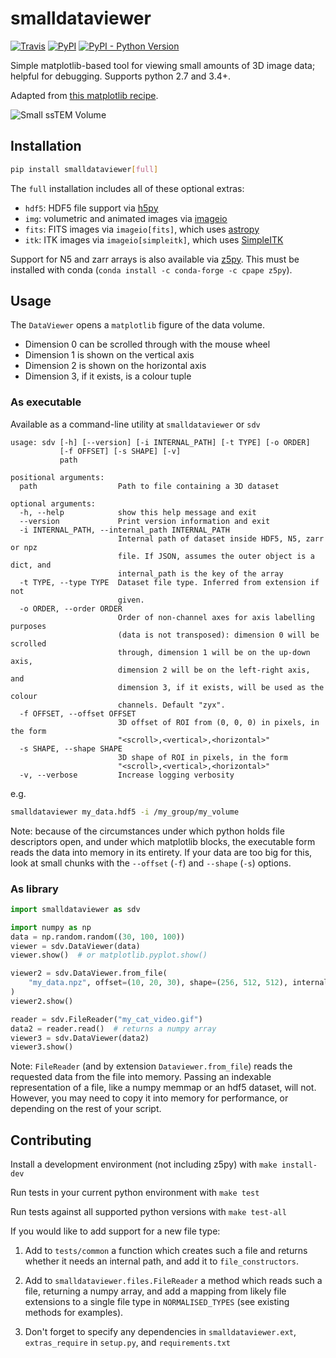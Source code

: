 # smalldataviewer

[![Travis](https://img.shields.io/travis/clbarnes/smalldataviewer.svg)](https://travis-ci.org/clbarnes/smalldataviewer)
[![PyPI](https://img.shields.io/pypi/v/smalldataviewer.svg)](https://pypi.org/project/smalldataviewer/)
[![PyPI - Python Version](https://img.shields.io/pypi/pyversions/smalldataviewer.svg)](https://www.python.org/)

Simple matplotlib-based tool for viewing small amounts of 3D image data;
helpful for debugging. Supports python 2.7 and 3.4+.

Adapted from [this matplotlib recipe](https://matplotlib.org/gallery/animation/image_slices_viewer.html).


![Small ssTEM Volume](https://media.giphy.com/media/fWggPcSFuQH0ZTAHKG/giphy.gif)


## Installation

```bash
pip install smalldataviewer[full]
```

The `full` installation includes all of these optional extras:

- `hdf5`: HDF5 file support via [h5py](http://docs.h5py.org/en/latest/build.html)
- `img`: volumetric and animated images via [imageio](https://imageio.readthedocs.io)
- `fits`: FITS images via `imageio[fits]`, which uses [astropy](http://www.astropy.org/)
- `itk`: ITK images via `imageio[simpleitk]`, which uses [SimpleITK](http://www.simpleitk.org/)

Support for N5 and zarr arrays is also available via [z5py](https://github.com/constantinpape/z5).
This must be installed with conda (`conda install -c conda-forge -c cpape z5py`).

## Usage

The `DataViewer` opens a `matplotlib` figure of the data volume.

-   Dimension 0 can be scrolled through with the mouse wheel
-   Dimension 1 is shown on the vertical axis
-   Dimension 2 is shown on the horizontal axis
-   Dimension 3, if it exists, is a colour tuple

### As executable

Available as a command-line utility at `smalldataviewer` or `sdv`

```help
usage: sdv [-h] [--version] [-i INTERNAL_PATH] [-t TYPE] [-o ORDER]
           [-f OFFSET] [-s SHAPE] [-v]
           path

positional arguments:
  path                  Path to file containing a 3D dataset

optional arguments:
  -h, --help            show this help message and exit
  --version             Print version information and exit
  -i INTERNAL_PATH, --internal_path INTERNAL_PATH
                        Internal path of dataset inside HDF5, N5, zarr or npz
                        file. If JSON, assumes the outer object is a dict, and
                        internal_path is the key of the array
  -t TYPE, --type TYPE  Dataset file type. Inferred from extension if not
                        given.
  -o ORDER, --order ORDER
                        Order of non-channel axes for axis labelling purposes
                        (data is not transposed): dimension 0 will be scrolled
                        through, dimension 1 will be on the up-down axis,
                        dimension 2 will be on the left-right axis, and
                        dimension 3, if it exists, will be used as the colour
                        channels. Default "zyx".
  -f OFFSET, --offset OFFSET
                        3D offset of ROI from (0, 0, 0) in pixels, in the form
                        "<scroll>,<vertical>,<horizontal>"
  -s SHAPE, --shape SHAPE
                        3D shape of ROI in pixels, in the form
                        "<scroll>,<vertical>,<horizontal>"
  -v, --verbose         Increase logging verbosity
```

e.g.

```bash
smalldataviewer my_data.hdf5 -i /my_group/my_volume
```

Note: because of the circumstances under which python holds file
descriptors open, and under which matplotlib blocks, the executable form
reads the data into memory in its entirety. If your data are too big for
this, look at small chunks with the `--offset` (`-f`) and `--shape`
(`-s`) options.

### As library

```python
import smalldataviewer as sdv

import numpy as np
data = np.random.random((30, 100, 100))
viewer = sdv.DataViewer(data)
viewer.show()  # or matplotlib.pyplot.show()

viewer2 = sdv.DataViewer.from_file(
    "my_data.npz", offset=(10, 20, 30), shape=(256, 512, 512), internal_path="volume"
)
viewer2.show()

reader = sdv.FileReader("my_cat_video.gif")
data2 = reader.read()  # returns a numpy array
viewer3 = sdv.DataViewer(data2)
viewer3.show()
```

Note: `FileReader` (and by extension `Dataviewer.from_file`) reads the requested data
from the file into memory.
Passing an indexable representation of a file, like a numpy memmap or an hdf5 dataset,
will not.
However, you may need to copy it into memory for performance, or depending on the rest of your script.

## Contributing

Install a development environment (not including z5py) with
`make install-dev`

Run tests in your current python environment with `make test`

Run tests against all supported python versions with `make test-all`

If you would like to add support for a new file type:

1. Add to `tests/common` a function which creates such a file and returns whether
    it needs an internal path, and add it to `file_constructors`.

2. Add to `smalldataviewer.files.FileReader` a method which reads such a file,
returning a numpy array, and add a mapping from likely file
extensions to a single file type in `NORMALISED_TYPES`
(see existing methods for examples).

3. Don't forget to specify any dependencies in `smalldataviewer.ext`,
`extras_require` in `setup.py`, and `requirements.txt`
